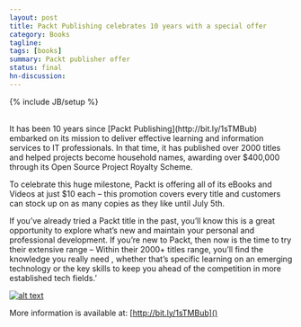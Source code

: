 ```yaml
---
layout: post
title: Packt Publishing celebrates 10 years with a special offer
category: Books
tagline: 
tags: [books]
summary: Packt publisher offer
status: final
hn-discussion:
---
```


{% include JB/setup %}

<br />
It has been 10 years since [Packt Publishing](http://bit.ly/1sTMBub) embarked on its mission to deliver effective learning and 
information services to IT professionals. In that time, it has published over 2000 titles and helped projects become household 
names, awarding over $400,000 through its Open Source Project Royalty Scheme.

<!--more-->

To celebrate this huge milestone, Packt is offering all of its eBooks and Videos at just $10 each – this promotion covers every 
title and customers can stock up on as many copies as they like until July 5th.

If you’ve already tried a Packt title in the past, you’ll know this is a great opportunity to explore what’s new and maintain 
your personal and professional development. If you’re new to Packt, then now is the time to try their extensive range – Within 
their 2000+ titles range, you’ll find the knowledge you really need , whether that’s specific learning on an emerging technology 
or the key skills to keep you ahead of the competition in more established tech fields.’ 

[![alt text](http://www.packtpub.com/sites/default/files/10yr-webbanner2.jpg)](http://bit.ly/1sTMBub)

More information is available at: [http://bit.ly/1sTMBub]()
